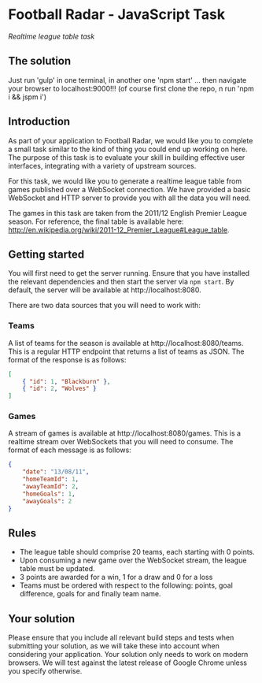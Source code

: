 # Football Radar - JavaScript Task

_Realtime league table task_

## The solution

Just run 'gulp' in one terminal, in another one 'npm start' ... then navigate your browser to localhost:9000!!!
(of course first clone the repo, n run 'npm i && jspm i')

## Introduction

As part of your application to Football Radar, we would like you to complete a small task similar to the kind of thing you could end up working on here. The purpose of this task is to evaluate your skill in building effective user interfaces, integrating with a variety of upstream sources.

For this task, we would like you to generate a realtime league table from games published over a WebSocket connection. We have provided a basic WebSocket and HTTP server to provide you with all the data you will need.

The games in this task are taken from the 2011/12 English Premier League season. For reference, the final table is available here: http://en.wikipedia.org/wiki/2011-12_Premier_League#League_table.

## Getting started

You will first need to get the server running. Ensure that you have installed the relevant dependencies and then start the server via `npm start`. By default, the server will be available at http://localhost:8080.

There are two data sources that you will need to work with:

### Teams

A list of teams for the season is available at http://localhost:8080/teams. This is a regular HTTP endpoint that returns a list of teams as JSON. The format of the response is as follows:

```json
[
    { "id": 1, "Blackburn" },
    { "id": 2, "Wolves" }
]
```

### Games

A stream of games is available at http://localhost:8080/games. This is a realtime stream over WebSockets that you will need to consume. The format of each message is as follows:

```json
{
    "date": "13/08/11",
    "homeTeamId": 1,
    "awayTeamId": 2,
    "homeGoals": 1,
    "awayGoals": 2
}
```

## Rules

* The league table should comprise 20 teams, each starting with 0 points.
* Upon consuming a new game over the WebSocket stream, the league table must be updated.
* 3 points are awarded for a win, 1 for a draw and 0 for a loss
* Teams must be ordered with respect to the following: points, goal difference, goals for and finally team name.

## Your solution

Please ensure that you include all relevant build steps and tests when submitting your solution, as we will take these into account when considering your application. Your solution only needs to work on modern browsers. We will test against the latest release of Google Chrome unless you specify otherwise.
